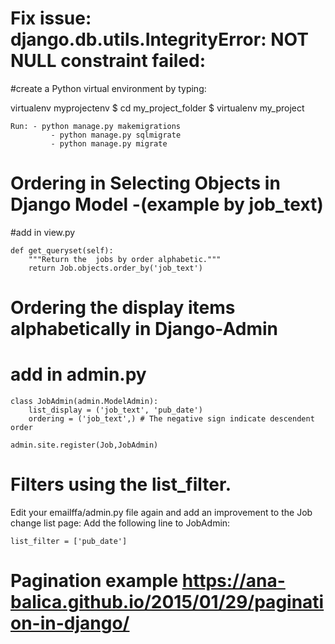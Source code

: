 # Fix issue: django.db.utils.IntegrityError: NOT NULL constraint failed:
	
#create a Python virtual environment by typing:

virtualenv myprojectenv
$ cd my_project_folder
$ virtualenv my_project


	Run: - python manage.py makemigrations 
             - python manage.py sqlmigrate 
             - python manage.py migrate

# Ordering in Selecting Objects in Django Model -(example by job_text)

#add in view.py 

	def get_queryset(self):
        """Return the  jobs by order alphabetic."""
        return Job.objects.order_by('job_text')



# Ordering the display items alphabetically in Django-Admin
# add in admin.py


	class JobAdmin(admin.ModelAdmin): 
  		list_display = ('job_text', 'pub_date')
  		ordering = ('job_text',) # The negative sign indicate descendent order
 
	admin.site.register(Job,JobAdmin)



# Filters using the list_filter. 
Edit your emailffa/admin.py file again and add an improvement to the Job change list page:
Add the following line to JobAdmin:

	list_filter = ['pub_date']


# Pagination example https://ana-balica.github.io/2015/01/29/pagination-in-django/
